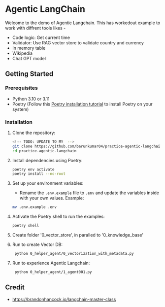 # Agentic LangChain

Welcome to the demo of Agentic Langchain. This has workedout example to work with diffrent tools likes -
   - Code logic: Get current time
   - Validator: Use RAG vector store to validate country and currency
   - In memory table
   - Wikipedia
   - Chat GPT model


## Getting Started

### Prerequisites

- Python 3.10 or 3.11
- Poetry (Follow this [Poetry installation tutorial](https://python-poetry.org/docs/#installation) to install Poetry on your system)

### Installation

1. Clone the repository:

   ```bash
   <!-- TODO: UPDATE TO MY  -->
   git clone https://github.com/barunkumar04/practice-agentic-langchain
   cd practice-agentic-langchain
   ```

2. Install dependencies using Poetry:

   ```bash
   poetry env activate
   poetry install --no-root
   ```

3. Set up your environment variables:

   - Rename the `.env.example` file to `.env` and update the variables inside with your own values. Example:

   ```bash
   mv .env.example .env
   ```

4. Activate the Poetry shell to run the examples:

   ```bash
   poetry shell
   ```
5. Create folder '0_vector_store', in paralled to '0_knowledge_base'
6. Run to create Vector DB:

   ```bash
    python 0_helper_agent/0_vectorization_with_metadata.py
   ```

7. Run to experience Agentic Langchain:

   ```bash
    python 0_helper_agent/1_agent001.py
   ```

## 

## Credit
- https://brandonhancock.io/langchain-master-class

